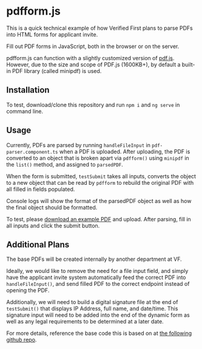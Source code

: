 # pdfform.js

This is a quick technical example of how Verified First plans to parse PDFs into HTML forms for applicant invite.

Fill out PDF forms in JavaScript, both in the browser or on the server.

pdfform.js can function with a slightly customized version of [pdf.js](https://github.com/mozilla/pdf.js). However, due to the size and scope of PDF.js (1600KB+), by default a built-in PDF library (called minipdf) is used.

## Installation

To test, download/clone this repository and run `npm i` and `ng serve` in command line.

## Usage

Currently, PDFs are parsed by running `handleFileInput` in `pdf-parser.component.ts` when a PDF is uploaded. After uploading, the PDF is converted to an object that is broken apart via `pdfform()` using `minipdf` in the `list()` method, and assigned to `parsedPDF`.

When the form is submitted, `testSubmit` takes all inputs, converts the object to a new object that can be read by `pdfform` to rebuild the original PDF with all filled in fields populated.

Console logs will show the format of the parsedPDF object as well as how the final object should be formatted.

To test, please [download an example PDF](http://foersom.com/net/HowTo/data/OoPdfFormExample.pdf) and upload. After parsing, fill in all inputs and click the submit button.

## Additional Plans

The base PDFs will be created internally by another department at VF.

Ideally, we would like to remove the need for a file input field, and simply have the applicant invite system automatically feed the correct PDF into `handleFileInput()`, and send filled PDF to the correct endpoint instead of opening the PDF.

Additionally, we will need to build a digital signature file at the end of `testSubmit()` that displays IP Address, full name, and date/time. This signature input will need to be added into the end of the dynamic form as well as any legal requirements to be determined at a later date. 

For more details, reference the base code this is based on at [the following github repo](https://github.com/phihag/pdfform.js/blob/master/docs/demo.js).